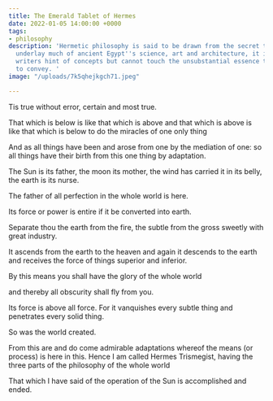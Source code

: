 ```yaml
---
title: The Emerald Tablet of Hermes
date: 2022-01-05 14:00:00 +0000
tags:
- philosophy
description: 'Hermetic philosophy is said to be drawn from the secret teachings that
  underlay much of ancient Egypt''s science, art and architecture, it is an oral tradition,
  writers hint of concepts but cannot touch the unsubstantial essence they are trying
  to convey. '
image: "/uploads/7k5qhejkgch71.jpeg"

---
```

Tis true without error, certain and most true.  
  
That which is below is like that which is above and that which is above is like that which is below to do the miracles of one only thing  
  
And as all things have been and arose from one by the mediation of one: so all things have their birth from this one thing by adaptation.  
  
The Sun is its father, the moon its mother, the wind has carried it in its belly, the earth is its nurse.  
  
The father of all perfection in the whole world is here.  
  
Its force or power is entire if it be converted into earth.  
  
Separate thou the earth from the fire, the subtle from the gross sweetly with great industry.  
  
It ascends from the earth to the heaven and again it descends to the earth and receives the force of things superior and inferior.  
  
By this means you shall have the glory of the whole world  
  
and thereby all obscurity shall fly from you.  
  
Its force is above all force. For it vanquishes every subtle thing and penetrates every solid thing.  
  
So was the world created.  
  
From this are and do come admirable adaptations whereof the means (or process) is here in this. Hence I am called Hermes Trismegist, having the three parts of the philosophy of the whole world  
  
That which I have said of the operation of the Sun is accomplished and ended.
